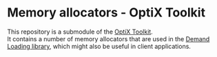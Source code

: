 # Memory allocators - OptiX Toolkit

This repository is a submodule of the [OptiX Toolkit](https://github.com/NVIDIA/optix-toolkit).  
It contains a number of memory allocators that are used in the 
[Demand Loading library](https://github.com/NVIDIA/otk-demand-loading), which might also be useful
in client applications.
